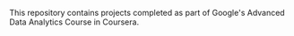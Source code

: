 This repository contains projects completed as part of Google's Advanced Data Analytics Course in Coursera.
